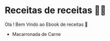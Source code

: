 # Receitas de receitas :man_cook:

Ola ! Bem Vindo ao Ebook de receitas :wave:

- Macarronada de Carne
